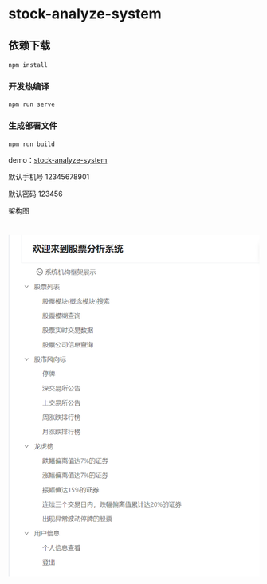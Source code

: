 # stock-analyze-system

## 依赖下载
```
npm install
```

### 开发热编译
```
npm run serve
```

### 生成部署文件
```
npm run build
```

demo：[stock-analyze-system](http://121.41.169.208:8001/#/login)

默认手机号 12345678901

默认密码 123456



架构图

![系统实现功能架构图](架构图.png)
=======
